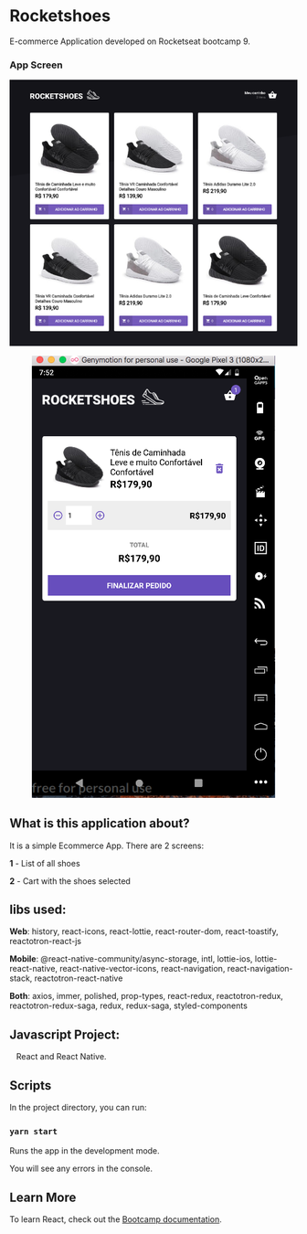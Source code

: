 # Rocketshoes
E-commerce Application developed on Rocketseat bootcamp 9.

### App Screen

<p align="center">
  <img alt="GitHub language count" src="https://github.com/keepact/Rocketshoes/blob/master/web/app-screen.png">
</p>

<p align="center">
  <img alt="GitHub language count" src="https://github.com/keepact/Rocketshoes/blob/master/mobile/app-mobile-screen.png">
</p>

## What is this application about?

It is a simple Ecommerce App. There are 2 screens: 

<strong>1</strong> - List of all shoes 

<strong>2</strong> - Cart with the shoes selected

## libs used:

<strong>Web</strong>: history, react-icons, react-lottie, react-router-dom, react-toastify, reactotron-react-js

<strong>Mobile</strong>: @react-native-community/async-storage, intl, lottie-ios, lottie-react-native, react-native-vector-icons, react-navigation, react-navigation-stack, reactotron-react-native

<strong>Both</strong>: axios, immer, polished, prop-types, react-redux, reactotron-redux, reactotron-redux-saga, redux, redux-saga, styled-components

## Javascript Project:
 
 React and React Native.

## Scripts

In the project directory, you can run:

### `yarn start`

Runs the app in the development mode.<br />

You will see any errors in the console.

## Learn More

To learn React, check out the [Bootcamp documentation](https://rocketseat.com.br).<br />
